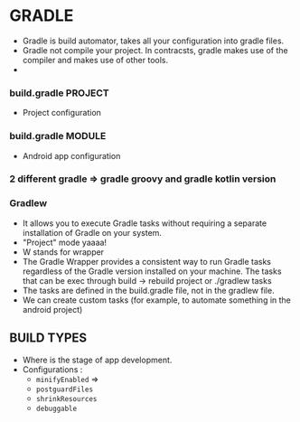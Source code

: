 # GRADLE 
- Gradle is build automator, takes all your configuration into gradle files.
- Gradle not compile your project. In contracsts, gradle makes use of the compiler and makes use of other tools.
- 

### build.gradle PROJECT
- Project configuration 

### build.gradle MODULE
- Android app configuration

### 2 different gradle => gradle groovy and gradle kotlin version

### Gradlew
- It allows you to execute Gradle tasks without requiring a separate installation of Gradle on your system.
- "Project" mode yaaaa!
- W stands for wrapper
- The Gradle Wrapper provides a consistent way to run Gradle tasks regardless of the Gradle version installed on your machine. The tasks that can be exec through build -> rebuild project or ./gradlew tasks
- The tasks are defined in the build.gradle file, not in the gradlew file. 
- We can create custom tasks (for example, to automate something in the android project)

## BUILD TYPES
- Where is the stage of app development.
- Configurations :
  - `minifyEnabled` => 
  - `postguardFiles`
  - `shrinkResources`
  - `debuggable`



